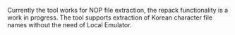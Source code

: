 Currently the tool works for NOP file extraction, the repack functionality is a work in progress.
The tool supports extraction of Korean character file names without the need of Local Emulator.
